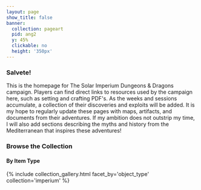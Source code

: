 ```yaml
---
layout: page
show_title: false
banner:
  collection: pageart
  pid: ang2
  y: 45%
  clickable: no
  height: '350px'
---
```


<!--__Wax__ is a [minimal computing](http://go-dh.github.io/mincomp/) project for producing digital exhibitions focused on longevity, low costs, and flexibility. Our underlying technology is made to learn and to teach, and can produce beautifully rendered, high-quality image collections and scholarly exhibits. To start using Wax, please see our [documentation](https://minicomp.github.io/wiki/#/wax/) for installation instructions and more.

The collection items in this demo are from The Museum of Islamic Art, Qatar, (courtesy of [WikiMedia](https://commons.wikimedia.org/wiki/Category:Google_Art_Project_works_in_The_Museum_of_Islamic_Art,_Qatar) and [Google Art Project](https://www.google.com/culturalinstitute/about/artproject/)) and The Qatar National Library (via [World Digital Library](https://www.wdl.org/en/)).-->

### Salvete!
This is the homepage for The Solar Imperium Dungeons & Dragons campaign. Players can find direct links to resources used by the campaign here, such as setting and crafting PDF's. As the weeks and sessions accumulate, a collection of their discoveries and exploits will be added. It is my hope to regularly update these pages with maps, artifacts, and documents from their adventures. If my ambition does not outstrip my time, I will also add sections describing the myths and history from the Mediterranean that inspires these adventures!

### Browse the Collection

#### By Item Type
{% include collection_gallery.html facet_by='object_type' collection='imperium' %}
